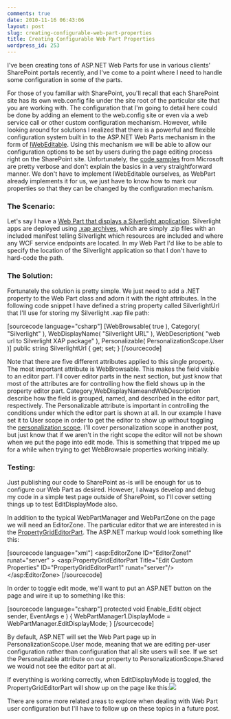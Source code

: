 ```yaml
---
comments: true
date: 2010-11-16 06:43:06
layout: post
slug: creating-configurable-web-part-properties
title: Creating Configurable Web Part Properties
wordpress_id: 253
---
```


I've been creating tons of ASP.NET Web Parts for use in various clients' SharePoint portals recently, and I've come to a point where I need to handle some configuration in some of the parts.

For those of you familiar with SharePoint, you'll recall that each SharePoint site has its own web.config file under the site root of the particular site that you are working with. The configuration that I'm going to detail here could be done by adding an element to the web.config site or even via a web service call or other custom configuration mechanism. However, while looking around for solutions I realized that there is a powerful and flexible configuration system built in to the ASP.NET Web Parts mechanism in the form of [IWebEditable](http://msdn.microsoft.com/en-us/library/system.web.ui.webcontrols.webparts.iwebeditable.aspx). Using this mechanism we will be able to allow our configuration options to be set by users during the page editing process right on the SharePoint site. Unfortunately, the [code samples](http://msdn.microsoft.com/en-us/library/dd584174(office.11).aspx) from Microsoft are pretty verbose and don't explain the basics in a very straightforward manner. We don't have to implement IWebEditable ourselves, as WebPart already implements it for us, we just have to know how to mark our properties so that they can be changed by the configuration mechanism.



### The Scenario:



Let's say I have a [Web Part that displays a Silverlight application](http://crmvoyager.wordpress.com/2010/10/12/embedding-silverlight-into-a-webpart/). Silverlight apps are deployed using [.xap archives](http://crmvoyager.wordpress.com/2010/10/15/whats-in-a-silverlight-xap/), which are simply .zip files with an included manifest telling Silverlight which resources are included and where any WCF service endpoints are located. In my Web Part I'd like to be able to specify the location of the Silverlight application so that I don't have to hard-code the path.



### The Solution:



Fortunately the solution is pretty simple. We just need to add a .NET property to the Web Part class and adorn it with the right attributes. In the following code snippet I have defined a string property called SilverlightUrl that I'll use for storing my Silverlight .xap file path:

[sourcecode language="csharp"]
[WebBrowsable( true ), Category( "Silverlight" ),
WebDisplayName( "Silverlight URL" ),
WebDescription( "web url to Silverlight XAP package" ),
Personalizable( PersonalizationScope.User )]
public string SilverlightUrl { get; set; }
[/sourcecode]

Note that there are five different attributes applied to this single property. The most important attribute is WebBrowsable. This makes the field visible to an editor part. I'll cover editor parts in the next section, but just know that most of the attributes are for controlling how the field shows up in the property editor part. Category,WebDisplayNameandWebDescription describe how the field is grouped, named, and described in the editor part, respectively. The Personalizable attribute is important in controlling the conditions under which the editor part is shown at all. In our example I have set it to User scope in order to get the editor to show up without toggling the [personalization scope](http://msdn.microsoft.com/en-us/library/system.web.ui.webcontrols.webparts.personalizationscope.aspx). I'll cover personalization scope in another post, but just know that if we aren't in the right scope the editor will not be shown when we put the page into edit mode. This is something that tripped me up for a while when trying to get WebBrowsale properties working initially.



### Testing:



Just publishing our code to SharePoint as-is will be enough for us to configure our Web Part as desired. However, I always develop and debug my code in a simple test page outside of SharePoint, so I'll cover setting things up to test EditDisplayMode also.

In addition to the typical WebPartManager and WebPartZone on the page we will need an EditorZone. The particular editor that we are interested in is the [PropertyGridEditorPart](http://msdn.microsoft.com/en-us/library/system.web.ui.webcontrols.webparts.propertygrideditorpart.aspx). The ASP.NET markup would look something like this:

[sourcecode language="xml"]
<asp:EditorZone ID="EditorZone1" runat="server" >
      <ZoneTemplate>
        <asp:PropertyGridEditorPart Title="Edit Custom Properties" ID="PropertyGridEditorPart1" runat="server"/>
      </ZoneTemplate>
    </asp:EditorZone>
[/sourcecode]

In order to toggle edit mode, we'll want to put an ASP.NET button on the page and wire it up to something like this:

[sourcecode language="csharp"]
protected void Enable_Edit( object sender, EventArgs e ) {
	WebPartManager1.DisplayMode = WebPartManager.EditDisplayMode;
}
[/sourcecode]

By default, ASP.NET will set the Web Part page up in PersonalizationScope.User mode, meaning that we are editing per-user configuration rather than configuration that all site users will see. If we set the Personalizable attribute on our property to PersonalizationScope.Shared we would not see the editor part at all.

If everything is working correctly, when EditDisplayMode is toggled, the PropertyGridEditorPart will show up on the page like this:[![](http://crmvoyager.files.wordpress.com/2010/11/propertygrideditor.jpg)](http://crmvoyager.files.wordpress.com/2010/11/propertygrideditor.jpg)

There are some more related areas to explore when dealing with Web Part user configuration but I'll have to follow up on these topics in a future post.

